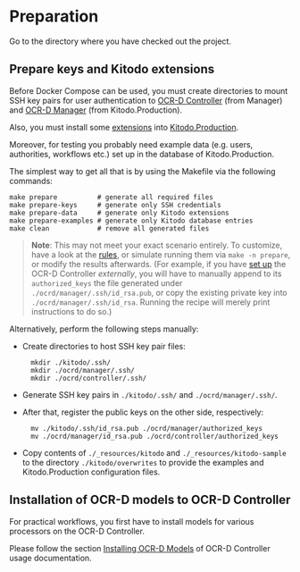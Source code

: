 # Preparation

Go to the directory where you have checked out the project.

## Prepare keys and Kitodo extensions

Before Docker Compose can be used, you must create directories to mount SSH key pairs
for user authentication to [OCR-D Controller](https://github.com/slub/ocrd_controller) (from Manager)
and [OCR-D Manager](https://github.com/slub/ocrd_manager) (from Kitodo.Production).

Also, you must install some [extensions](#kitodo-extensions) into [Kitodo.Production](https://github.com/slub/kitodo-production-docker).

Moreover, for testing you probably need example data (e.g. users, authorities, workflows etc.) set up in the database of Kitodo.Production.

The simplest way to get all that is by using the Makefile via the following commands:

    make prepare          # generate all required files
    make prepare-keys     # generate only SSH credentials
    make prepare-data     # generate only Kitodo extensions
    make prepare-examples # generate only Kitodo database entries
    make clean            # remove all generated files

> **Note**:
> This may not meet your exact scenario entirely. To customize, have a look at the [rules](./Makefile#L16-L85),
> or simulate running them via `make -n prepare`, or modify the results afterwards.
> (For example, if you have [set up](#with-ocrd-controller) the OCR-D Controller _externally_,
> you will have to manually append to its `authorized_keys` the file generated under `./ocrd/manager/.ssh/id_rsa.pub`,
> or copy the existing private key into `./ocrd/manager/.ssh/id_rsa`.
> Running the recipe will merely print instructions to do so.)

Alternatively, perform the following steps manually:


- Create directories to host SSH key pair files:

        mkdir ./kitodo/.ssh/
        mkdir ./ocrd/manager/.ssh/
        mkdir ./ocrd/controller/.ssh/

- Generate SSH key pairs in `./kitodo/.ssh/` and `./ocrd/manager/.ssh/`.
- After that, register the public keys on the other side, respectively:

        mv ./kitodo/.ssh/id_rsa.pub ./ocrd/manager/authorized_keys
        mv ./ocrd/manager/id_rsa.pub ./ocrd/controller/authorized_keys


- Copy contents of `./_resources/kitodo` and `./_resources/kitodo-sample` to the directory `./kitodo/overwrites` to provide the examples and Kitodo.Production configuration files.

## Installation of OCR-D models to OCR-D Controller

For practical workflows, you first have to install models for various processors on the OCR-D Controller.

Please follow the section [Installing OCR-D Models](../usage/ocrd-controller.md#installing-ocr-d-models) of OCR-D Controller usage documentation.